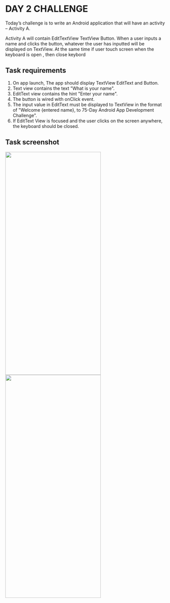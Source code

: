 # DAY 2 CHALLENGE
Today’s challenge is to write an Android application that will have an activity – Activity A.

Activity A will contain EditTextView TextView Button. When a user inputs a name and clicks the button, whatever the user has inputted will be displayed on TextView. At the same time if user touch screen when the keyboard is open , then close keybord

## Task requirements
1. On app launch, The app should display TextView EditText and Button.
2. Text view contains the text "What is your name".
3. EditText view contains the hint "Enter your name".
4. The button is wired with onClick event.
5. The input value in EditText must be displayed to TextView in the format of "Welcome {entered name}, to 75-Day Android App Development Challenge".
6. If EditText View is focused and the user clicks on the screen anywhere, the keyboard should be closed.

## Task screenshot

<img src ="https://github.com/Vivek-Jadhav27/75DaysOfAndroidDevChallenge/assets/85949907/77da0b21-d1db-4a95-983e-d83e2177d141" height=700 width=300/>
<img src ="https://github.com/Vivek-Jadhav27/75DaysOfAndroidDevChallenge/assets/85949907/3284d03c-d00b-4c99-a14d-71f8505265ec" height=700 width=300/>

